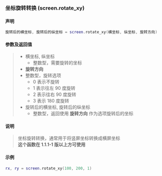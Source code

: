 ### 坐标旋转转换 \(**screen\.rotate\_xy**\)


#### 声明
```lua
旋转后的横坐标, 旋转后的纵坐标 = screen.rotate_xy(横坐标, 纵坐标, 旋转方向)
```


#### 参数及返回值
> - 横坐标, 纵坐标
>   - 整数型，需要旋转的坐标
> - **旋转方向**
>  - 整数型，旋转选项
>    - 0 表示不旋转
>    - 1 表示往左 90 度旋转
>    - 2 表示往右 90 度旋转
>    - 3 表示 180 度旋转
> - 旋转后的横坐标, 旋转后的纵坐标
>   - 整数型，返回使用 **旋转方向** 作为选项旋转后的坐标


#### 说明
> 坐标旋转转换，通常用于将竖屏坐标转换成横屏坐标  
> **这个函数在 1\.1\.1\-1 版以上方可使用**  


#### 示例  
```lua
rx, ry = screen.rotate_xy(100, 200, 1)
```
